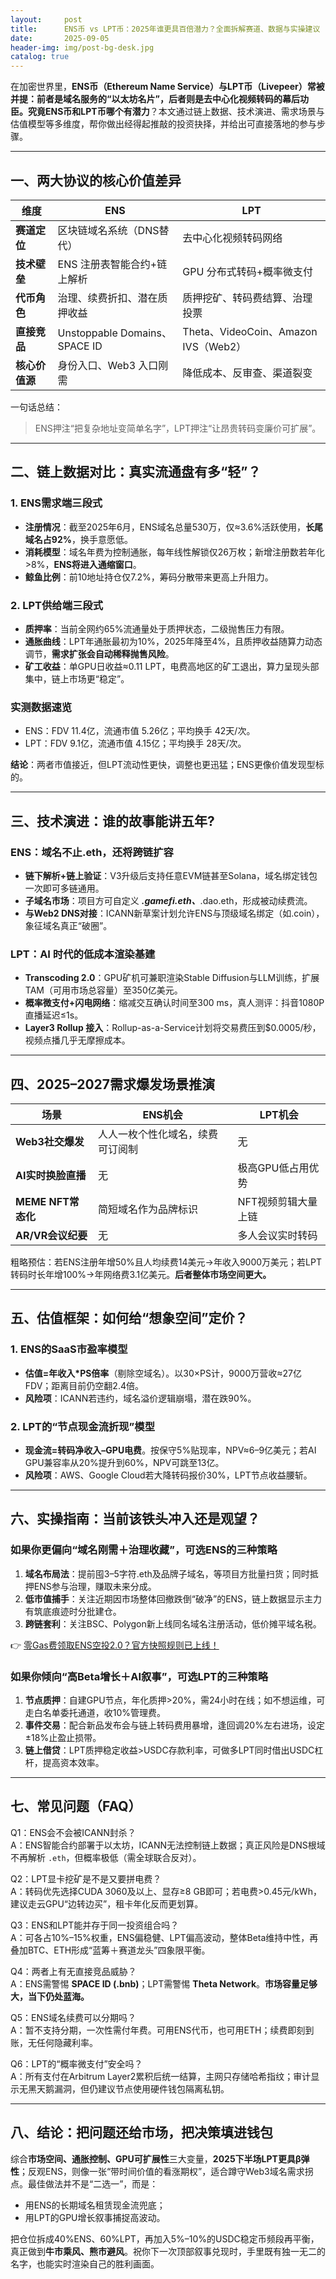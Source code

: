 ```yaml
---
layout:     post
title:      ENS币 vs LPT币：2025年谁更具百倍潜力？全面拆解赛道、数据与实操建议
date:       2025-09-05
header-img: img/post-bg-desk.jpg
catalog: true
---
```


在加密世界里，**ENS币（Ethereum Name Service）**与**LPT币（Livepeer）**常被并提：前者是域名服务的“以太坊名片”，后者则是去中心化视频转码的幕后功臣。究竟**ENS币和LPT币哪个有潜力**？本文通过链上数据、技术演进、需求场景与估值模型等多维度，帮你做出经得起推敲的投资抉择，并给出可直接落地的参与步骤。

---

## 一、两大协议的核心价值差异

| 维度 | ENS | LPT |
|---|---|---|
| **赛道定位** | 区块链域名系统（DNS替代） | 去中心化视频转码网络 |
| **技术壁垒** | ENS 注册表智能合约+链上解析 | GPU 分布式转码+概率微支付 |
| **代币角色** | 治理、续费折扣、潜在质押收益 | 质押挖矿、转码费结算、治理投票 |
| **直接竞品** | Unstoppable Domains、SPACE ID | Theta、VideoCoin、Amazon IVS（Web2） |
| **核心价值源** | 身份入口、Web3 入口刚需 | 降低成本、反审查、渠道裂变 |

一句话总结：  
> ENS押注“把复杂地址变简单名字”，LPT押注“让昂贵转码变廉价可扩展”。

---

## 二、链上数据对比：真实流通盘有多“轻”？

### 1. ENS需求端三段式

- **注册情况**：截至2025年6月，ENS域名总量530万，仅≈3.6%活跃使用，**长尾域名占92%**，换手意愿低。
- **消耗模型**：域名年费为控制通胀，每年线性解锁仅26万枚；新增注册数若年化>8%，**ENS将进入通缩窗口**。
- **鲸鱼比例**：前10地址持仓仅7.2%，筹码分散带来更高上升阻力。

### 2. LPT供给端三段式

- **质押率**：当前全网约65%流通量处于质押状态，二级抛售压力有限。
- **通胀曲线**：LPT年通胀最初为10%，2025年降至4%，且质押收益随算力动态调节，**需求扩张会自动稀释抛售风险**。
- **矿工收益**：单GPU日收益≈0.11 LPT，电费高地区的矿工退出，算力呈现头部集中，链上市场更“稳定”。

### 实测数据速览

- ENS：FDV 11.4亿，流通市值 5.26亿；平均换手 42天/次。
- LPT：FDV 9.1亿，流通市值 4.15亿；平均换手 28天/次。

**结论**：两者市值接近，但LPT流动性更快，调整也更迅猛；ENS更像价值发现型标的。

---

## 三、技术演进：谁的故事能讲五年?

### ENS：域名不止.eth，还将跨链扩容

- **链下解析+链上验证**：V3升级后支持任意EVM链甚至Solana，域名绑定钱包一次即可多链通用。  
- **子域名市场**：项目方可自定义 ***.gamefi.eth、***.dao.eth，形成被动续费流。
- **与Web2 DNS对接**：ICANN新草案计划允许ENS与顶级域名绑定（如.coin），象征域名真正“破圈”。

### LPT：AI 时代的低成本渲染基建

- **Transcoding 2.0**：GPU矿机可兼职渲染Stable Diffusion与LLM训练，扩展TAM（可用市场总容量）至350亿美元。
- **概率微支付+闪电网络**：缩减交互确认时间至300 ms，真人测评：抖音1080P直播延迟≤1s。
- **Layer3 Rollup 接入**：Rollup-as-a-Service计划将交易费压到$0.0005/秒，视频点播几乎无摩擦成本。

---

## 四、2025–2027需求爆发场景推演

| 场景 | ENS机会 | LPT机会 |
|---|---|---|
| **Web3社交爆发** | 人人一枚个性化域名，续费可订阅制 | 无 |
| **AI实时换脸直播** | 无 | 极高GPU低占用优势 |
| **MEME NFT常态化** | 简短域名作为品牌标识 | NFT视频剪辑大量上链 |
| **AR/VR会议纪要** | 无 | 多人会议实时转码 |

粗略预估：若ENS注册年增50%且人均续费14美元→年收入9000万美元；若LPT转码时长年增100%→年网络费3.1亿美元。**后者整体市场空间更大。**

---

## 五、估值框架：如何给“想象空间”定价？

### 1. ENS的SaaS市盈率模型

- **估值=年收入*PS倍率**（剔除空域名）。以30×PS计，9000万营收≈27亿FDV；距离目前仍空翻2.4倍。
- **风险项**：ICANN若违约，域名溢价逻辑崩塌，潜在跌90%。

### 2. LPT的“节点现金流折现”模型

- **现金流=转码净收入–GPU电费**。按保守5%贴现率，NPV≈6–9亿美元；若AI GPU兼容率从20%提升到60%，NPV可跳至13亿。
- **风险项**：AWS、Google Cloud若大降转码报价30%，LPT节点收益腰斩。

---

## 六、实操指南：当前该铁头冲入还是观望？

### 如果你更偏向“域名刚需＋治理收藏”，可选ENS的三种策略  

1. **域名布局法**：提前囤3–5字符.eth及品牌子域名，等项目方批量扫货；同时抵押ENS参与治理，赚取未来分成。  
2. **低市值捕手**：关注近期因市场整体回撤跌倒“破净”的ENS，链上数据显示主力有筑底痕迹时分批建仓。  
3. **跨链套利**：关注BSC、Polygon新上线同名域名注册活动，低价摊平域名税。

👉 [零Gas费领取ENS空投2.0？官方快照规则已上线！](https://okxdog.com/)

### 如果你倾向“高Beta增长＋AI叙事”，可选LPT的三种策略  

1. **节点质押**：自建GPU节点，年化质押>20%，需24小时在线；如不想运维，可走白名单委托通道，收10%管理费。  
2. **事件交易**：配合新品发布会与链上转码费用暴增，逢回调20%左右进场，设定±18%止盈止损带。  
3. **链上借贷**：LPT质押稳定收益>USDC存款利率，可做多LPT同时借出USDC杠杆，提高资本效率。

---

## 七、常见问题（FAQ）

Q1：ENS会不会被ICANN封杀？  
A：ENS智能合约部署于以太坊，ICANN无法控制链上数据；真正风险是DNS根域不再解析 `.eth`，但概率极低（需全球联合反对）。

Q2：LPT显卡挖矿是不是又要拼电费？  
A：转码优先选择CUDA 3060及以上、显存≥8 GB即可；若电费>0.45元/kWh，建议走云GPU“边转边买”，租卡年化反而更划算。

Q3：ENS和LPT能并存于同一投资组合吗？  
A：可各占10%–15%权重，ENS偏稳健、LPT偏高波动，整体Beta维持中性，再叠加BTC、ETH形成“蓝筹＋赛道龙头”四象限平衡。

Q4：两者上有无直接竞品威胁？  
A：ENS需警惕 **SPACE ID (.bnb)**；LPT需警惕 **Theta Network**。**市场容量足够大，当下仍处蓝海。**

Q5：ENS域名续费可以分期吗？  
A：暂不支持分期，一次性需付年费。可用ENS代币，也可用ETH；续费即刻到账，无任何隐藏利率。

Q6：LPT的“概率微支付”安全吗？  
A：所有支付在Arbitrum Layer2累积后统一结算，主网只存储哈希指纹；审计显示无黑天鹅漏洞，但仍建议节点使用硬件钱包隔离私钥。

---

## 八、结论：把问题还给市场，把决策填进钱包

综合**市场空间、通胀控制、GPU可扩展性**三大变量，**2025下半场LPT更具β弹性**；反观ENS，则像一张“带时间价值的看涨期权”，适合蹲守Web3域名需求拐点。最佳做法并不是“二选一”，而是：

- 用ENS的长期域名租赁现金流兜底；  
- 用LPT的GPU增长叙事捕捉高波动。  

把仓位拆成40%ENS、60%LPT，再加入5%–10%的USDC稳定币频段再平衡，真正做到**牛市乘风、熊市避风**。祝你下一次顶部叙事兑现时，手里既有独一无二的名字，也能实时渲染自己的胜利画面。
